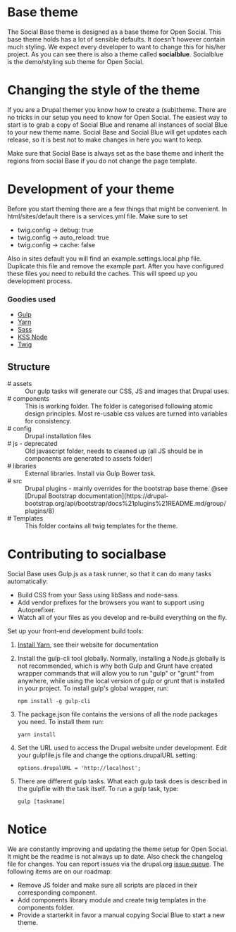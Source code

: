 # Base theme #
The Social Base theme is designed as a base theme for Open Social. This base
theme holds has a lot of sensible defaults. It doesn't however contain much
styling. We expect every developer to want to change this for his/her project.
As you can see there is also a theme called **socialblue**. Socialblue is the
demo/styling sub theme for Open Social.

# Changing the style of the theme  #
If you are a Drupal themer you know how to create a (sub)theme. There are no
tricks in our setup you need to know for Open Social. The easiest way to start
is to grab a copy of Social Blue and rename all instances of social Blue to your
new theme name. Social Base and Social Blue will get updates each release, so it
is best not to make changes in here you want to keep.

Make sure that Social Base is always set as the base theme and inherit the
regions from social Base if you do not change the page template.

# Development of your theme #
Before you start theming there are a few things that might be convenient. In
html/sites/default there is a services.yml file. Make sure to set
* twig.config -> debug: true
* twig.config -> auto_reload: true
* twig.config -> cache: false

Also in sites default you will find an example.settings.local.php file.
Duplicate this file and remove the example part. After you have configured these
files you need to rebuild the caches. This will speed up you development
process.

### Goodies used

- [Gulp](http://gulpjs.com/) 
- [Yarn](https://yarnpkg.com)
- [Sass](http://sass-lang.com/)
- [KSS Node](https://github.com/kss-node/kss-node)
- [Twig](https://www.drupal.org/docs/8/theming/twig)

## Structure

<dl>
<dt># assets</dt>
<dd>Our gulp tasks will generate our CSS, JS and images that Drupal uses.</dd>
<dt># components</dt>
<dd>This is working folder. The folder is categorised following atomic design
principles. Most re-usable css values are turned into variables for consistency.
</dd>
<dt># config</dt>
<dd>Drupal installation files</dd>
<dt># js - deprecated</dt>
<dd>Old javascript folder, needs to cleaned up (all JS should be in components
are generated to assets folder)</dd>
<dt># libraries</dt>
<dd>External libraries. Install via Gulp Bower task.</dd>
<dt># src</dt>
<dd>Drupal plugins - mainly overrides for the bootstrap base theme.
@see [Drupal Bootstrap documentation](https://drupal-bootstrap.org/api/bootstrap/docs%21plugins%21README.md/group/plugins/8)
</dd>
<dt># Templates</dt>
<dd>This folder contains all twig templates for the theme.</dd>



# Contributing to socialbase #

Social Base uses Gulp.js as a task runner, so that it can do many tasks
automatically:
 - Build CSS from your Sass using libSass and node-sass.
 - Add vendor prefixes for the browsers you want to support using Autoprefixer.
 - Watch all of your files as you develop and re-build everything on the fly.

Set up your front-end development build tools:

1. [Install Yarn](https://yarnpkg.com/en/docs/install), see their website for
documentation

2. Install the gulp-cli tool globally. Normally, installing a Node.js globally
  is not recommended, which is why both Gulp and Grunt have created wrapper
  commands that will allow you to run "gulp" or "grunt" from anywhere, while
  using the local version of gulp or grunt that is installed in your project.
  To install gulp's global wrapper, run:
    ```
    npm install -g gulp-cli
    ```

3. The package.json file contains the versions of all the node packages you
need. To install them run:
    ```
    yarn install
    ```
    
4. Set the URL used to access the Drupal website under development. Edit your
    gulpfile.js file and change the options.drupalURL setting:
    ```
    options.drupalURL = 'http://localhost';
    ```

4. There are different gulp tasks. What each gulp task does is described in the
gulpfile with the task itself. To run a gulp task, type:
    ```
    gulp [taskname]
    ``` 

# Notice
We are constantly improving and updating the theme setup for Open Social. It
might be the readme is not always up to date. Also check the changelog file for
changes. You can report issues via the drupal.org [issue queue](https://www.drupal.org/project/issues/social?categories=All).
The following items are on our roadmap:
* Remove JS folder and make sure all scripts are placed in their corresponding
component.
* Add components library module and create twig templates in the components folder.
* Provide a starterkit in favor a manual copying Social Blue to start a new theme.
